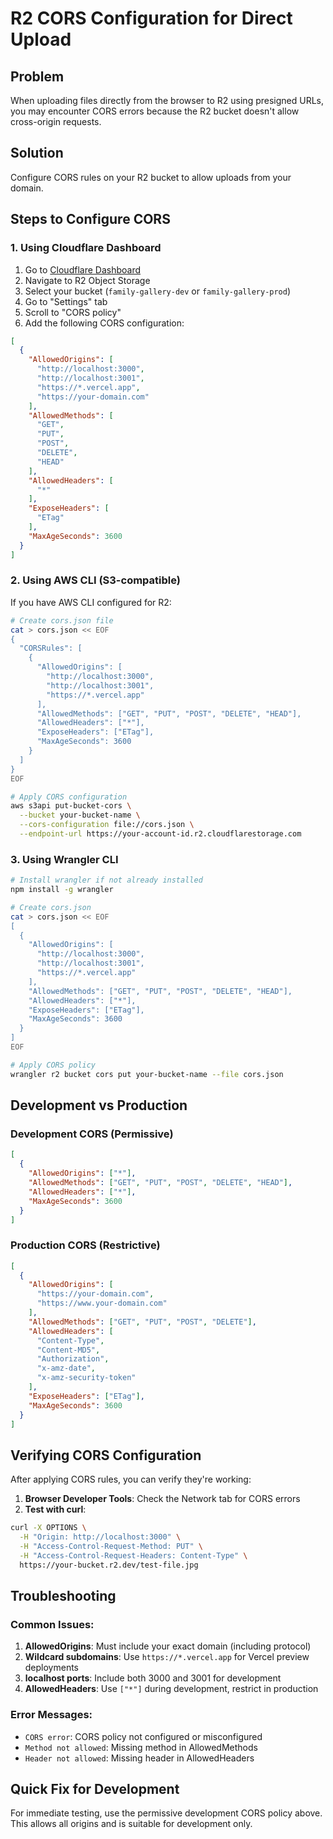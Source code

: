 # R2 CORS Configuration for Direct Upload

## Problem
When uploading files directly from the browser to R2 using presigned URLs, you may encounter CORS errors because the R2 bucket doesn't allow cross-origin requests.

## Solution
Configure CORS rules on your R2 bucket to allow uploads from your domain.

## Steps to Configure CORS

### 1. Using Cloudflare Dashboard

1. Go to [Cloudflare Dashboard](https://dash.cloudflare.com)
2. Navigate to R2 Object Storage
3. Select your bucket (`family-gallery-dev` or `family-gallery-prod`)
4. Go to "Settings" tab
5. Scroll to "CORS policy"
6. Add the following CORS configuration:

```json
[
  {
    "AllowedOrigins": [
      "http://localhost:3000",
      "http://localhost:3001", 
      "https://*.vercel.app",
      "https://your-domain.com"
    ],
    "AllowedMethods": [
      "GET",
      "PUT",
      "POST",
      "DELETE",
      "HEAD"
    ],
    "AllowedHeaders": [
      "*"
    ],
    "ExposeHeaders": [
      "ETag"
    ],
    "MaxAgeSeconds": 3600
  }
]
```

### 2. Using AWS CLI (S3-compatible)

If you have AWS CLI configured for R2:

```bash
# Create cors.json file
cat > cors.json << EOF
{
  "CORSRules": [
    {
      "AllowedOrigins": [
        "http://localhost:3000",
        "http://localhost:3001",
        "https://*.vercel.app"
      ],
      "AllowedMethods": ["GET", "PUT", "POST", "DELETE", "HEAD"],
      "AllowedHeaders": ["*"],
      "ExposeHeaders": ["ETag"],
      "MaxAgeSeconds": 3600
    }
  ]
}
EOF

# Apply CORS configuration
aws s3api put-bucket-cors \
  --bucket your-bucket-name \
  --cors-configuration file://cors.json \
  --endpoint-url https://your-account-id.r2.cloudflarestorage.com
```

### 3. Using Wrangler CLI

```bash
# Install wrangler if not already installed
npm install -g wrangler

# Create cors.json
cat > cors.json << EOF
[
  {
    "AllowedOrigins": [
      "http://localhost:3000",
      "http://localhost:3001",
      "https://*.vercel.app"
    ],
    "AllowedMethods": ["GET", "PUT", "POST", "DELETE", "HEAD"],
    "AllowedHeaders": ["*"],
    "ExposeHeaders": ["ETag"],
    "MaxAgeSeconds": 3600
  }
]
EOF

# Apply CORS policy
wrangler r2 bucket cors put your-bucket-name --file cors.json
```

## Development vs Production

### Development CORS (Permissive)
```json
[
  {
    "AllowedOrigins": ["*"],
    "AllowedMethods": ["GET", "PUT", "POST", "DELETE", "HEAD"],
    "AllowedHeaders": ["*"],
    "MaxAgeSeconds": 3600
  }
]
```

### Production CORS (Restrictive)
```json
[
  {
    "AllowedOrigins": [
      "https://your-domain.com",
      "https://www.your-domain.com"
    ],
    "AllowedMethods": ["GET", "PUT", "POST", "DELETE"],
    "AllowedHeaders": [
      "Content-Type",
      "Content-MD5",
      "Authorization",
      "x-amz-date",
      "x-amz-security-token"
    ],
    "ExposeHeaders": ["ETag"],
    "MaxAgeSeconds": 3600
  }
]
```

## Verifying CORS Configuration

After applying CORS rules, you can verify they're working:

1. **Browser Developer Tools**: Check the Network tab for CORS errors
2. **Test with curl**:
```bash
curl -X OPTIONS \
  -H "Origin: http://localhost:3000" \
  -H "Access-Control-Request-Method: PUT" \
  -H "Access-Control-Request-Headers: Content-Type" \
  https://your-bucket.r2.dev/test-file.jpg
```

## Troubleshooting

### Common Issues:

1. **AllowedOrigins**: Must include your exact domain (including protocol)
2. **Wildcard subdomains**: Use `https://*.vercel.app` for Vercel preview deployments  
3. **localhost ports**: Include both 3000 and 3001 for development
4. **AllowedHeaders**: Use `["*"]` during development, restrict in production

### Error Messages:
- `CORS error`: CORS policy not configured or misconfigured
- `Method not allowed`: Missing method in AllowedMethods
- `Header not allowed`: Missing header in AllowedHeaders

## Quick Fix for Development

For immediate testing, use the permissive development CORS policy above. This allows all origins and is suitable for development only. 